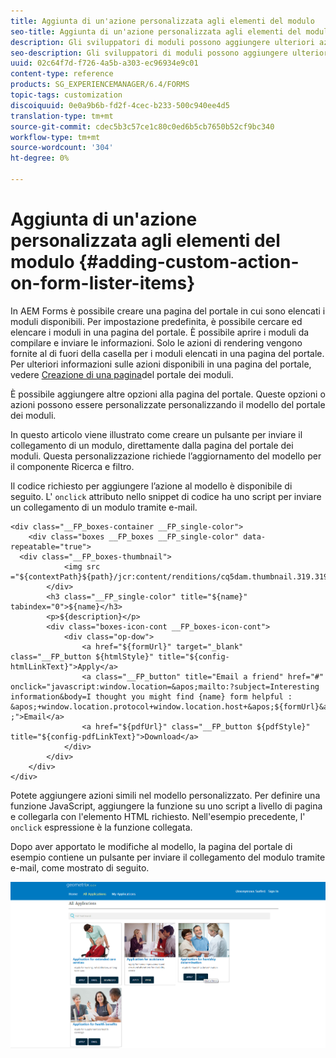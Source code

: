 ```yaml
---
title: Aggiunta di un'azione personalizzata agli elementi del modulo
seo-title: Aggiunta di un'azione personalizzata agli elementi del modulo
description: Gli sviluppatori di moduli possono aggiungere ulteriori azioni all'elenco dei moduli nella pagina del portale dei moduli. Per impostazione predefinita, l'elenco dei moduli consente di accedere al modulo, compilarlo e inviarlo.
seo-description: Gli sviluppatori di moduli possono aggiungere ulteriori azioni all'elenco dei moduli nella pagina del portale dei moduli. Per impostazione predefinita, l'elenco dei moduli consente di accedere al modulo, compilarlo e inviarlo.
uuid: 02c64f7d-f726-4a5b-a303-ec96934e9c01
content-type: reference
products: SG_EXPERIENCEMANAGER/6.4/FORMS
topic-tags: customization
discoiquuid: 0e0a9b6b-fd2f-4cec-b233-500c940ee4d5
translation-type: tm+mt
source-git-commit: cdec5b3c57ce1c80c0ed6b5cb7650b52cf9bc340
workflow-type: tm+mt
source-wordcount: '304'
ht-degree: 0%

---
```



# Aggiunta di un&#39;azione personalizzata agli elementi del modulo {#adding-custom-action-on-form-lister-items}

In  AEM Forms è possibile creare una pagina del portale in cui sono elencati i moduli disponibili. Per impostazione predefinita, è possibile cercare ed elencare i moduli in una pagina del portale. È possibile aprire i moduli da compilare e inviare le informazioni. Solo le azioni di rendering vengono fornite al di fuori della casella per i moduli elencati in una pagina del portale. Per ulteriori informazioni sulle azioni disponibili in una pagina del portale, vedere [Creazione di una pagina](/help/forms/using/creating-form-portal-page.md)del portale dei moduli.

È possibile aggiungere altre opzioni alla pagina del portale. Queste opzioni o azioni possono essere personalizzate personalizzando il modello del portale dei moduli.

In questo articolo viene illustrato come creare un pulsante per inviare il collegamento di un modulo, direttamente dalla pagina del portale dei moduli. Questa personalizzazione richiede l’aggiornamento del modello per il componente Ricerca e filtro.

Il codice richiesto per aggiungere l’azione al modello è disponibile di seguito. L&#39; `onclick` attributo nello snippet di codice ha uno script per inviare un collegamento di un modulo tramite e-mail.

```mxml
<div class="__FP_boxes-container __FP_single-color">
    <div class="boxes __FP_boxes __FP_single-color" data-repeatable="true">
  <div class="__FP_boxes-thumbnail">
            <img src ="${contextPath}${path}/jcr:content/renditions/cq5dam.thumbnail.319.319.png">
        </div>
        <h3 class="__FP_single-color" title="${name}" tabindex="0">${name}</h3>
        <p>${description}</p>
        <div class="boxes-icon-cont __FP_boxes-icon-cont">
            <div class="op-dow">
                <a href="${formUrl}" target="_blank" class="__FP_button ${htmlStyle}" title="${config-htmlLinkText}">Apply</a>
                <a class="__FP_button" title="Email a friend" href="#" onclick="javascript:window.location=&apos;mailto:?subject=Interesting information&body=I thought you might find {name} form helpful :  &apos;+window.location.protocol+window.location.host+&apos;${formUrl}&apos; ;">Email</a>
                <a href="${pdfUrl}" class="__FP_button ${pdfStyle}" title="${config-pdfLinkText}">Download</a>
            </div>
        </div>
    </div>
</div>
```

Potete aggiungere azioni simili nel modello personalizzato. Per definire una funzione JavaScript, aggiungere la funzione su uno script a livello di pagina e collegarla con l&#39;elemento HTML richiesto. Nell&#39;esempio precedente, l&#39; `onclick` espressione è la funzione collegata.

Dopo aver apportato le modifiche al modello, la pagina del portale di esempio contiene un pulsante per inviare il collegamento del modulo tramite e-mail, come mostrato di seguito.

![email](assets/email.png)

